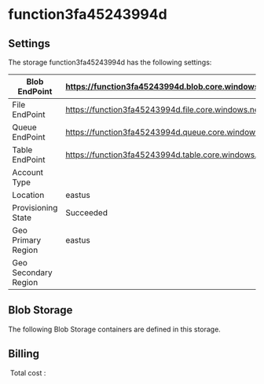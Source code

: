 # function3fa45243994d

## Settings
The storage function3fa45243994d has the following settings:

| Blob EndPoint | https://function3fa45243994d.blob.core.windows.net/  |
| --- | --- |
| File EndPoint | https://function3fa45243994d.file.core.windows.net/  |
| Queue EndPoint | https://function3fa45243994d.queue.core.windows.net/  |
| Table EndPoint | https://function3fa45243994d.table.core.windows.net/  |
| Account Type |   |
| Location | eastus  |
| Provisioning State | Succeeded  |
| Geo Primary Region | eastus  |
| Geo Secondary Region |   |



## Blob Storage
The following Blob Storage containers are defined in this storage. 






## Billing
 Total cost : 
